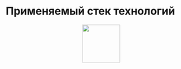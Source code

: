 # Применяемый стек технологий
<div id="header" align="center">
 <img src="!https://github.com/Zymzyka/Yproject/assets/130503084/f169bf8a-aa91-447a-b126-e4071b2a18ac
" width="100"/>
</div>
